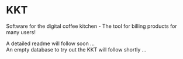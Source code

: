 # KKT
Software for the digital coffee kitchen - The tool for billing products for many users!

A detailed readme will follow soon ...\
An empty database to try out the KKT will follow shortly ...
